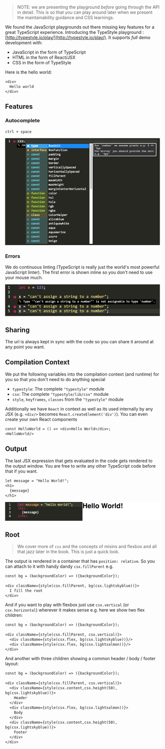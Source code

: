 > NOTE: we are presenting the playground *before* going through the API in detail. This is so that you can play around later when we present the maintainability guidance and CSS learnings.

We found the JavaScript playgrounds out there missing key features for a great TypeScript experience. Introducing the TypeStyle playground : [http://typestyle.io/play/](http://typestyle.io/play/). It supports *full* demo development with:

* JavaScript in the form of TypeScript 
* HTML in the form of React/JSX
* CSS in the form of TypeStyle

Here is the hello world:

```play
<div>
  Hello world
</div>
```

## Features

### Autocomplete
`ctrl + space`

![](/images/book/play/autocomplete.png)

### Errors
We do continuous linting (TypeScript is really just the world's most powerful JavaScript linter). The first error is shown inline so you don't need to use your mouse much. 

![](/images/book/play/error.png)

## Sharing

The url is always kept in sync with the code so you can share it around at any point you want.

## Compilation Context
We put the following variables into the compilation context (and runtime) for you so that you don't need to do anything special 

* `typestyle`: The complete `"typestyle"` module
* `csx`: The complete `"typestyle/lib/csx"` module
* `style`, `keyframes`, `classes` from the `"typestyle"` module

Additionally we have `React` in context as well as its used internally by any JSX (e.g. `<div/>` becomes `React.createElement('div')`). You can even create your own React components 

```play
const HelloWorld = () => <div>Hello World</div>;
<HelloWorld/>
```

## Output
The last JSX expression that gets evaluated in the code gets rendered to the output window. You are free to write any other TypeScript code before that if you want.

```play
let message = "Hello World!"; 
<h1>
  {message}
</h1>
```

![](/images/book/play/full.png) 

## Root

> We cover more of `csx` and the concepts of mixins and flexbox and all that jazz later in the book. This is just a quick look.  

The output is rendered in a container that has `position: relative`. So you can attach to it with handy dandy `csx.fillParent` e.g. 

```play
const bg = (backgroundColor) => ({backgroundColor});

<div className={style(csx.fillParent, bg(csx.lightskyblue))}>
  I fill the root
</div>
```

And if you want to play with flexbox just use `csx.vertical` (or `csx.horizontal`) wherever it makes sense e.g. here we show two flex children: 

```play
const bg = (backgroundColor) => ({backgroundColor});

<div className={style(csx.fillParent, csx.vertical)}>
  <div className={style(csx.flex, bg(csx.lightskyblue))}/>
  <div className={style(csx.flex, bg(csx.lightsalmon))}/>
</div>
```

And another with three children showing a common header / body / footer layout: 

```play
const bg = (backgroundColor) => ({backgroundColor});

<div className={style(csx.fillParent, csx.vertical)}>
  <div className={style(csx.content,csx.height(50), bg(csx.lightskyblue))}>
    Header
  </div>
  <div className={style(csx.flex, bg(csx.lightsalmon))}>
    Body
  </div>
  <div className={style(csx.content,csx.height(50), bg(csx.lightskyblue))}>
    Footer
  </div>
</div>
```
